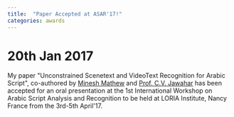 ```yaml
---
title:  "Paper Accepted at ASAR'17!"
categories: awards
---
```


# 20th Jan 2017

My paper "Unconstrained Scenetext and VideoText Recognition for Arabic Script", co-authored by [Minesh Mathew](https://mineshmathew.github.io/) and [Prof. C.V. Jawahar](http://cvit.iiit.ac.in/people/faculty/people/faculty/cvit-faculty/jawahar) has been accepted for an oral presentation at the 1st International Workshop on Arabic Script Analysis and Recognition to be held at LORIA Institute, Nancy France from the 3rd-5th April'17.
